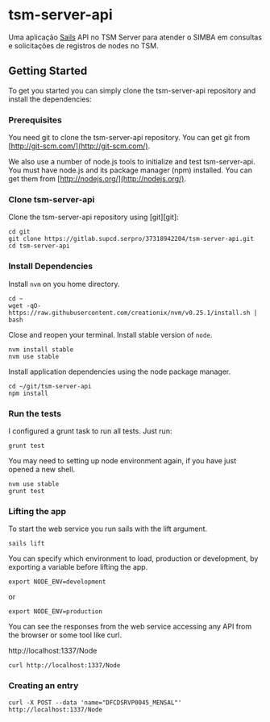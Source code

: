 # tsm-server-api

Uma aplicação [Sails](http://sailsjs.org)
API no TSM Server para atender o SIMBA em consultas e solicitações de registros de nodes no TSM.

## Getting Started

To get you started you can simply clone the tsm-server-api repository and install the dependencies:

### Prerequisites

You need git to clone the tsm-server-api repository. You can get git from
[http://git-scm.com/](http://git-scm.com/).

We also use a number of node.js tools to initialize and test tsm-server-api. You must have node.js and its package manager (npm) installed.  You can get them from [http://nodejs.org/](http://nodejs.org/).

### Clone tsm-server-api

Clone the tsm-server-api repository using [git][git]:

```
cd git
git clone https://gitlab.supcd.serpro/37318942204/tsm-server-api.git
cd tsm-server-api
```

### Install Dependencies

Install `nvm` on you home directory.

```
cd ~
wget -qO- https://raw.githubusercontent.com/creationix/nvm/v0.25.1/install.sh | bash
```

Close and reopen your terminal. Install stable version of `node`.

```
nvm install stable
nvm use stable
```
Install application dependencies using the node package manager.

```
cd ~/git/tsm-server-api
npm install
```

### Run the tests

I configured a grunt task to run all tests. Just run:

```
grunt test
```

You may need to setting up node environment again, if you have just opened a new shell.
```
nvm use stable
grunt test
```

### Lifting the app

To start the web service you run sails with the lift argument.
```
sails lift
```

You can specify which environment to load, production or development, by exporting a variable before lifting the app.

```
export NODE_ENV=development
```

or

```
export NODE_ENV=production
```

You can see the responses from the web service accessing any API from the browser or some tool like curl.

http://localhost:1337/Node

```
curl http://localhost:1337/Node
```

### Creating an entry

```
curl -X POST --data 'name="DFCDSRVP0045_MENSAL"' http://localhost:1337/Node
```
